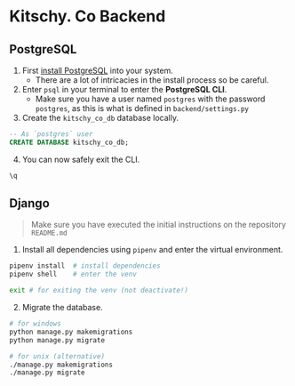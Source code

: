 # Kitschy. Co Backend

## PostgreSQL

1. First [install PostgreSQL](https://www.postgresql.org/download/) into your system.
    - There are a lot of intricacies in the install process so be careful.
2. Enter `psql` in your terminal to enter the **PostgreSQL CLI**.
    - Make sure you have a user named `postgres` with the password `postgres`, as this is what is defined in `backend/settings.py`
3. Create the `kitschy_co_db` database locally.
```sql
-- As `postgres` user
CREATE DATABASE kitschy_co_db;
```
4. You can now safely exit the CLI.
```sql
\q
```

## Django

> Make sure you have executed the initial instructions on the repository `README.md`
1. Install all dependencies using `pipenv` and enter the virtual environment.
```bash
pipenv install  # install dependencies
pipenv shell    # enter the venv

exit # for exiting the venv (not deactivate!)
```
2. Migrate the database.
```bash
# for windows
python manage.py makemigrations
python manage.py migrate

# for unix (alternative)
./manage.py makemigrations
./manage.py migrate
```
